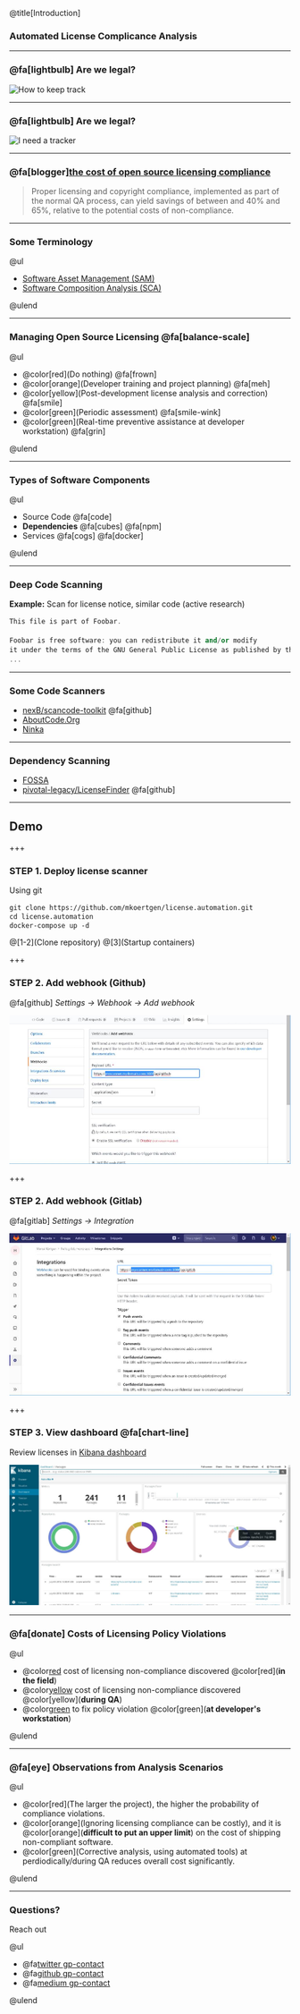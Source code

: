 @title[Introduction]

### Automated License Complicance Analysis

---

### @fa[lightbulb] Are we legal?

![How to keep track](https://memegen.link/noidea/how_to_keep_track../...of_all_my_dependencies~q.jpg?watermark=none)

---

### @fa[lightbulb] Are we legal?

![I need a tracker](http://m.memegen.com/hnrsmk.jpg)

---

### @fa[blogger][the cost of open source licensing compliance](http://www.industryweek.com/software-amp-systems/cost-open-source-licensing-compliance)

> Proper licensing and copyright compliance, implemented
> as part of the normal QA process, can yield savings of
> between and 40% and 65%, relative to the potential costs
> of non-compliance.

---

### Some Terminology

@ul

- [Software Asset Management (SAM)](https://www.gartner.com/reviews/market/software-asset-management-tools)
- [Software Composition Analysis (SCA)](https://resources.whitesourcesoftware.com/blog-whitesource/software-composition-security-analysis)

@ulend

---

### Managing Open Source Licensing @fa[balance-scale]

@ul

- @color[red](Do nothing) @fa[frown]
- @color[orange](Developer training and project planning) @fa[meh]
- @color[yellow](Post-development license analysis and correction) @fa[smile]
- @color[green](Periodic assessment) @fa[smile-wink]
- @color[green](Real-time preventive assistance at developer workstation) @fa[grin]

@ulend

---

### Types of Software Components

@ul

- Source Code @fa[code]
- **Dependencies** @fa[cubes] @fa[npm]
- Services @fa[cogs] @fa[docker]

@ulend

---

### Deep Code Scanning

**Example:** Scan for license notice, similar code (active research)

```c++
This file is part of Foobar.

Foobar is free software: you can redistribute it and/or modify
it under the terms of the GNU General Public License as published by the Free Software Foundation, either version 3 of the License, or (at your option) any later version.
...
```

---

### Some Code Scanners

- [nexB/scancode-toolkit](https://github.com/nexB/scancode-toolkit) @fa[github]
- [AboutCode.Org](https://www.aboutcode.org/)
- [Ninka](http://ninka.turingmachine.org/)

---

### Dependency Scanning

- [FOSSA](https://fossa.io/)
- [pivotal-legacy/LicenseFinder](https://github.com/pivotal-legacy/LicenseFinder) @fa[github]

---

## Demo

+++

### STEP 1. Deploy license scanner

Using git

```console
git clone https://github.com/mkoertgen/license.automation.git
cd license.automation
docker-compose up -d
```

@[1-2](Clone repository)
@[3](Startup containers)

+++

### STEP 2. Add webhook (Github)

@fa[github] _Settings -> Webhook -> Add webhook_

![Github Webhook](assets/image/github_webhook.jpg)

+++

### STEP 2. Add webhook (Gitlab)

@fa[gitlab] _Settings -> Integration_

![Gitlab Webhook](assets/image/gitlab_webhook.jpg)

+++

### STEP 3. View dashboard @fa[chart-line]

Review licenses in [Kibana dashboard](http://localhost:5601)

![License Dashboard](assets/image/dashboard.jpg)

---

### @fa[donate] Costs of Licensing Policy Violations

@ul

- @color[red](**$20,000**) cost of licensing non-compliance discovered @color[red](**in the field**)
- @color[yellow](**$1,500**) cost of licensing non-compliance discovered @color[yellow](**during QA**)
- @color[green](**$40**) to fix policy violation @color[green](**at developer's workstation**)

@ulend

---

### @fa[eye] Observations from Analysis Scenarios

@ul

- @color[red](The larger the project), the higher the probability of compliance violations.
- @color[orange](Ignoring licensing compliance can be costly), and it is @color[orange](**difficult to put an upper limit**) on the cost of shipping non-compliant software.
- @color[green](Corrective analysis, using automated tools) at perdiodically/during QA reduces overall cost significantly.

@ulend

---

### Questions?

Reach out

@ul

- @fa[twitter gp-contact](@mkoertg)
- @fa[github gp-contact](mkoertgen)
- @fa[medium gp-contact](@marcel.koertgen)

@ulend
